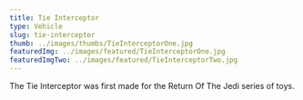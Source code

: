 ```yaml
---
title: Tie Interceptor
type: Vehicle
slug: tie-interceptor
thumb: ../images/thumbs/TieInterceptorOne.jpg
featuredImg: ../images/featured/TieInterceptorOne.jpg
featuredImgTwo: ../images/featured/TieInterceptorTwo.jpg
---
```


The Tie Interceptor was first made for the Return Of The Jedi series of toys.


